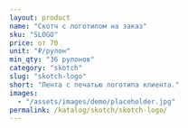```yaml
---
layout: product
name: "Скотч с логотипом на заказ"
sku: "SLOGO"
price: от 70
unit: "₽/рулон"
min_qty: "36 рулонов"
category: "skotch"
slug: "skotch-logo"
short: "Лента с печатью логотипа клиента."
images:
  - "/assets/images/demo/placeholder.jpg"
permalink: /katalog/skotch/skotch-logo/
---
```

